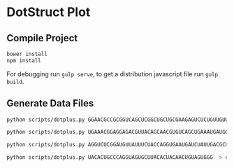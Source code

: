 # DotStruct Plot

## Compile Project

``` bash
bower install
npm install 
```

For debugging run `gulp serve`, to get a distribution javascript file run `gulp build`.

## Generate Data Files
``` bash
python scripts/dotplus.py GGAACGCCGCGGUCAGCUCGGCUGCUGCGAAGAGUCUCUGUUGUUCC > data/4o26.json
```
```bash
python scripts/dotplus.py UGAAACGGAGGAGACGUUACAGCAACGUGUCAGCUGAAAUGAUGGGCGUAGACGCACGUCAGCGGCGGAAAUGGUUUCUAUCAAAAUGAAAGUGUUUAGAGAUUUUCCUCAAGUUUCA > data/4o26.json
```
```bash
python scripts/dotplus.py AGGUCUCGGAUGUUAUUUCUACCAGGUGAAUGAUCUAUUGACGCUCGCCAAACAUGGGCGACCCGAGACCU > data/tristable.json
```
```bash
python scripts/dotplus.py UACACUGCCCAGGUAGUGCUUACACUACAACUGUAGUGGG  > data/bistable.json
```
